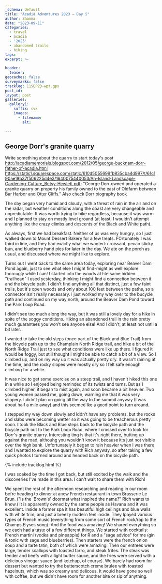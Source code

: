 ```yaml
---
_schema: default
title: "Acadia Adventures 2023 – Day 5"
author: Zhanna
date: "2023-09-11"
categories: 
  - travel
  - acadia
  - '2023'
  - abandoned trails
  - hiking
tags:
excerpt: >-
  
header:
  teaser:
geocaches: false
surveymarks: false
tracklog: 11SEP23-wpt.gpx
post_id: 
layout: post
galleries:
  gallery1:
    suffix: cvx
    images:
      - filename: 
        alt:
    
---
```


## George Dorr's granite quarry
Write something about the quarry to start today's post
http://acadiamemorials.blogspot.com/2012/05/george-bucknam-dorr-father-of-acadia.html
https://static1.squarespace.com/static/610d5055699fb835cba4d997/t/61c190ae18b37f506225d4e3/1640075440053/An-Island-Landscape-Gardening-Culture_Betsy-Hewlett.pdf: "George Dorr owned and operated a granite quarry on property his family owned to the east of Oldfarm between Bar Harbor and Otter Cliffs."
Also check Dorr biography book

The day began very humid and cloudy, with a threat of rain in the air and on the radar, but weather conditions along the coast are very changeable and unpredictable. It was worth trying to hike regardless, because it was warm and I planned to stay on mostly level ground (at least, I wouldn't attempt anything like the crazy climbs and descents of the Black and White path).

As always, first we had breakfast. Neither of us was very hungry, so I just walked down to Mount Dessert Bakery for a few treats. FOrtunately I was third in line, and they had exactly what we wanted: croissant, pecan sticky bun, and blueberry hand pies for later in the day. We ate on the porch as usual, and discussed where we might like to explore.

Turns out I went back to the same area today, exploring near Beaver Dam Pond again, just to see what else I might find-might as well explore thorougly while I can! I started into the woods at hte same hidden "trailhead" I used yesterday, thinking I might find a connection between it and the bicycle path. I didn't find anything all that distinct, just a few faint trails, but it's open woods and only about 100 feet between the paths, so a connector isn't really necessary. I just worked my way over to the bucycle path and continued on my way north, around the Beaver Dam Pond toward the Park Loop Road.
 
I didn't see too much along the way, but it was still a lovely day for a hike in spite of the soggy conditions. Hiking an abandoned trail in the rain pretty much guarantees you won't see anyone else! And I didn't, at least not until a bit later.

I wanted to take the old steps (once part of the Black and Blue Trail) from the bicycle path up to the Champlain North Ridge trail, and hike a bit of the North Ridge Trail just to see what conditions were like up there. I figured it would be foggy, but still thought I might be able to catch a bit of a view. So I climbed up, and on my way up it was actually pretty dry. It wasn't raining at the time, and the rocky slopes were mostly dry so I felt safe enough climbing for a while.

It was nice to get some exercise on a steep trail, and I haven't hiked this one in a while so I enjoyed being reminded of its twists and turns. But as I climbed higher, it began to mist again, and soon became a bit heavier. Two young women passed me, going down, warning me that it was very slippery. I didn't plan on going all the way to the summit anyway (I was about half a mile away) and this seemed lke a good point to turn around.

I stepped my way down slowly and iddn't have any problems, but the rocks and slabs were becoming wetter so it was going to be treacherous pretty soon. I took the Black and Blue steps back to the bicycle path and the bicycle path out to the Park Loop Road, where I crossed over to look for Dorr's granite quarry. Interesting ting is that it's right there, butting up against the road, althouhg you wouldn't know it because it;s just not visible over the high bank. Unfortunately it began to rain heavier when I was there and I wanted to explore the quarry with Rich anyway, so after taking a few quick photos I turned around and headed back on the bicycle path.

{% include tracklog.html %}

I was soaked by the time I got back, but still excited by the walk and the discoveries I've made in this area. I can't wait to share them with Rich!

We spent the rest of the afternoon researching and reading in our room befre heading to dinner at anew French restaurant in town Brasserie Le Brun. ("Is the 'Brown's' doormat what inspired the name?" Rich wants to know.) It is apparently owned by the same people as Havana and it was excellent. Inside a former spa it has beautiful high ceilings and blue walls with white trim, and just a breezy modern feel inside. They lpayed various types of French music (everything from some sort of French rock/rap to the Champs Elyses song). And the food was amazing! We shared everything so we each had a taste of a few different things. We started with cocktails: French martini (vodka and pineapple) for R and a "sage advice" for me (gin & tonic with sage and blueberries). Then starters were the french onion soup and a tarte tatin, both of which were amazing. Then our entrees were large, tender scallops with toasted farro, and steak frites. The steak was tender and beefy with a light butter sauce, and the fries were served with a delicious vinegar sauce (and ketchup, of course). We barely had room for dessert but wanted to try the butterscotch creme brulee with toasted hazelnuts, which was so creamy and delicous. It would have gone so well with coffee, but we didn't have room for another bite or sip of anything.


